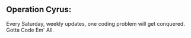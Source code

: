 ## Operation Cyrus: 
Every Saturday, weekly updates, one coding problem will get conquered.  
Gotta Code Em' All.  

